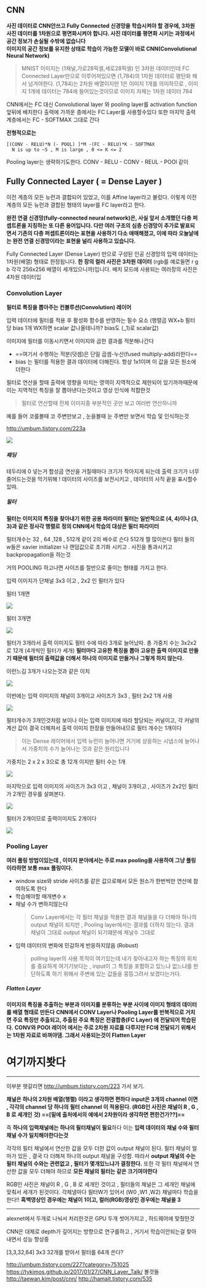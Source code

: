 ## CNN

**사진 데이터로 CNN안쓰고 Fully Connected 신경망을 학습시켜야 할 경우에, 3차원 사진 데이터를 1차원으로 평면화시켜야 합니다. 사진 데이터를 평면화 시키는 과정에서 공간 정보가 손실될 수밖에 없습니다  
이미지의 공간 정보를 유지한 상태로 학습이 가능한 모델이 바로 CNN(Convolutional Neural Network)**

> MNIST 이미지는 (1채널,가로28픽셀,세로28픽셀) 인 3차원 데이터인데 FC Connected Layer만으로 이루어져있으면 (1,784)의 1차원 데이터로 평탄화 해서 넘겨야한다.
(1,784)는 2차원 배열이지만 1은 이미지 1개를 의미하므로 , 이미지 1개에 데이터는 784에 들어있는것이므로 이미지 자체는 1차원 데이터 784


CNN에서는 FC 대신 Convolutional layer 와 pooling layer를 activation function 앞뒤에 배치한다
출력에 가까운 층에서는 FC Layer를 사용할수있다 또한 마지막 출력 계층에서는 FC - SOFTMAX 그대로 간다

**전형적으로는**
```
[(CONV - RELU)*N (- POOL) ]*M -(FC - RELU)*K - SOFTMAX 
  N is up to ~5 , M is large , 0 <= K <= 2
```  
Pooling layer는 생략하기도한다. CONV - RELU - CONV - REUL - POOl 같이

## Fully Connected Layer ( = Dense Layer )
이전 계층의 모든 뉴런과 결합되어 있었고, 이를 Affine layer라고 불렀다. 이렇게 이전 계층의 모든 뉴런과 결합된 형태의 layer를 FC layer라고 한다.

**완전 연결 신경망(fully-connected neural network)은, 사실 앞서 소개했던 다층 퍼셉트론을 지칭하는 또 다른 용어입니다. 다만 여러 구조의 심층 신경망이 추가로 발표되면서 기존의 다층 퍼셉트론이라는 표현을 사용하기 다소 애매해졌고, 이에 따라 오늘날에는 완전 연결 신경망이라는 표현을 널리 사용하고 있습니다.**

Fully Connected Layer (Dense Layer) 만으로 구성된 인공 신경망의 입력 데이터는 1차원(배열) 형태로 한정됩니다. **한 장의 컬러 사진은 3차원 데이터** (rgb를 예로들면 r g b 각각 256x256 배열이 세개있으니까)입니다. 배치 모드에 사용되는 여러장의 사진은 4차원 데이터입



### Convolution Layer

**필터로 특징을 뽑아주는 컨볼루션(Convolution) 레이어**

입력 데이터에 필터를 적용 후 활성화 함수를 반영하는 필수 요소
(행렬곱 WX+b  필터당 bias 1개   WX하면 scalar 값나올테니까?   bias도 (,,1)로 scalar값)  

이미지에 필터를 이동시키면서 이미지와 곱한 결과를 적분해나간다
* ==여기서 수행하는 적분(덧셈)은 단일 곱셈-누산(fused multiply-add)라한다==
* bias 는 필터를 적용한 결과 데이터에 더해진다. 항상 1x1이며 이 값을 모든 원소에 더한다

필터로 연산을 할때 출력에 영향을 미치는 영역이 지역적으로 제한되어 있기까까때문에 이는 지역적인 특징을 잘 뽑아낸다는것이고 영상 인식에 적합한것

> 필터로 연산할때 전체 이미지중 부분적인 곳만 보고 여러번 연산하니까

예를 들어 코를볼때 코 주변만보고 , 눈을볼때 눈 주변만 보면서 학습 및 인식하는것


http://umbum.tistory.com/223a

![](https://github.com/wnsghek31/machine-learning-/blob/master/cnn%20%EC%B6%94%EC%B6%9C.PNG)

##### 패딩
테두리에 0 넣는거
합성곱 연산을 거칠때마다 크기가 작아지게 되는데 출력 크기가 너무 줄어드는것을 막기위해 !
데이터의 사이즈를 보전시키고 , 데이터의 사직 끝을 표시할수있따.

##### 필터

**필터는 이미지의 특징을 찾아내기 위한 공용 파라미터
필터는 일반적으로 (4, 4)이나 (3, 3)과 같은 정사각 행렬로 정의
CNN에서 학습의 대상은 필터 파라미터**

필터개수는 32 , 64 ,128 , 512개 같이 2의 배수로 슨다  512개 젤 많이쓴다
필터 들의 w들은 xavier initializer 나 랜덤값으로 초기화 시키고 . 사진을 통과시키고 backpropagation을 하는것

거의 POOLING 하고나면 사이즈를 절반으로 줄이는 형태를 가지고 한다.



입력 이미지가 단채널 3x3 이고 , 2x2 인 필터가 있다

필터 1개면

![](https://github.com/wnsghek31/machine-learning-/blob/master/2x2.png)

필터 3개면

![](https://github.com/wnsghek31/machine-learning-/blob/master/2x23.png)


필터가 3개라서 출력 이미지도 필터 수에 따라 3개로 늘어났따.
총 가중치 수는 3x2x2 로 12개 (4개씩인 필터가 세개)
**필터마다 고유한 특징을 뽑아 고유한 출력 이미지로 만들기 때문에 필터의 출력값을 더해서 하나의 이미지로 만들거나 그렇게 하지 않는다.** 

이런느김 3개가 나오는것과 같은 이치

![](https://github.com/wnsghek31/machine-learning-/blob/master/필터3개.png)




이번에는 입력 이미지의 채널이 3개이고 사이즈가 3x3 , 필터 2x2 1개 사용

![](https://github.com/wnsghek31/machine-learning-/blob/master/채널31.png)


필터개수가 3개인것처럼 보이나 이는 입력 이미지에 따라 할당되는 커널이고, 각 커널의 계산 값이 결국 더해져서 출력 이미지 한장을 만들어내므로 필터 개수는 1개이다
> 이는 Dense 레이어에서 입력 뉴런이 늘어나면 거기에 상응하는 시냅스에 늘어나서 가중치의 수가 늘어나는 것과 같은 원리입니다

가중치는 2 x 2 x 3으로 총 12개 이지만 필터 수는 1개

![](https://github.com/wnsghek31/machine-learning-/blob/master/채널32.png)

마지막으로 입력 이미지의 사이즈가 3x3 이고 , 채널이 3개이고 , 사이즈가 2x2인 필터가 2개인 경우를 살펴본다.

![](https://github.com/wnsghek31/machine-learning-/blob/master/막1.png)

필터가 2개이므로 출력이미지도 2개이다

![](https://github.com/wnsghek31/machine-learning-/blob/master/.png)


### Pooling Layer
**여러 풀링 방법이있는데 , 이미지 분야에서는 주로 max pooling을 사용하여 그냥 풀링이라하면 보통 max 풀링이다.**

* window size와 stride 사이즈를 같은 값으로해서 모든 원소가 한번씩만 연산에 참여하도록 한다
* 학습해야할 매개변수 x
* 채널 수가 변하지않는다
	> Conv Layer에서는 각 필터 채널을 적용한 결과 채널들을 다 더해야 하나의 output 채널이 되지만 , Pooling layer에서는 결과를 더하지 않는다. 결과 채널이 그대로 output 채널이 되기떄문에 채널수 그대로
* 입력 데이터의 변화에 민감하게 반응하지않음 (Robust)
	> polling layer의 사용 목적이 여기있는데 내가 찾아내고자 하는 특징의 위치를 중요하게 여기기보다는 , input이 그 특징을 포함하고 있느냐 없느냐를 판단하도록 하기 위해서 주변에 있는 값들을 뭉뜽그려서 보겠다는거다.



##### Flatten Layer
**이미지의 특징을 추출하는 부분과 이미지를 분류하는 부분 사이에 이미지 형태의 데이터를 배열 형태로 만든다**
**CNN에서 CONV Layer나 Pooling Layer를 반복적으로 거치면 주요 특징만 추출되고, 추출된 주요 특징은 전결합층(FC Layer) 에 전달되어 학습된다.**
**CONV와 POOl 레이어 에서는 주로 2차원 자료를 다루지만 FC에 전달되기 위해서는 1차원 자료로 바껴야댐. 그래서 사용되는것이 Flatten Layer**




# 여기까지봣다

***
이부분 헷갈리면 http://umbum.tistory.com/223 가서 보기.

**채널은 하나의 2차원 배열(행렬) 이라고 생각하면 편하다
input은 3개의 channel 이면 , 각각의 channel 당 하나의 필터 channel 이 적용된다. (RGB인 사진은 채널이 R , G , B 로 세개인 것) ==[밑에 출처에서의 예에서 2차원이라 생각하면 편한건가??]==**

즉 **하나의 입력채널에는 하나의 필터채널이 필요**하다
이는 **입력 데이터의 채널 수와 필터 채널 수가 일치해야한다는것**

각각의 필터 채널에서 연산한 값을 모두 더한 값이 output 채널이 된다. 필터 채널이 얼마가 있든 , 결국 다 더해져 하나의 output 채널을 구성함. 따라서 **output 채널의 수는 필터 채널의 수와는 관련없고 , 필터가 몇개있느냐가 결정한다.** 또한 각 필터 채널에서 연산한 값을 모두 더해야 하므로 **모든 채널의 필터는 같은 크기여야한다**

RGB인 사진은 채널이 R , G , B 로 세개인 것이고 , 필터들의 채널은 그 세개인 채널에 맞춰서 세개가 된것이다.  각체낼마다 필터W가 있어서 (W0 ,W1 ,W2) 채널마다 학습을한다!!
**흑백영상인 경우에는 채널이 1이고, 컬러(RGB)영상인 경우에는 채널을 3**

***





alexnet에서 두개로 나눠서 처리한것은 GPU 두개 썻어가지고 , 하드웨어에 맞췄떤것

CNN은 대체로 depth가 깊어지는 방향으로 연구를하고 , 거기서 학습이안되는걸 찾아내면서 성능 향상중

[3,3,32,64]
3x3 32개를 받아서 필터를 64개 쓴다?



http://umbum.tistory.com/227?category=751025
https://tykimos.github.io/2017/01/27/CNN_Layer_Talk/
볼것들
http://taewan.kim/post/cnn/
http://hamait.tistory.com/535
